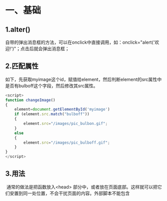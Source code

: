 # 一、基础

## 1.alter()	

自带的弹出消息框的方法，可以在onclick中直接调用，如：onclick="alert('欢迎!')"；点击后就会弹出消息框；

## 2.匹配属性

​	如下，先获取myimage这个id，赋值给element，然后判断element的src属性中是否有bulboff这个字段，然后修改其src属性。

```js
<script>
function changeImage()
{
	element=document.getElementById('myimage')
	if (element.src.match("bulboff"))
	{
		element.src="/images/pic_bulbon.gif";
	}
	else
	{
		element.src="/images/pic_bulboff.gif";
	}
}
</script>
```

## 3.用法

​	通常的做法是把函数放入\<head> 部分中，或者放在页面底部。这样就可以把它们安置到同一处位置，不会干扰页面的内容。外部脚本不能包含 <script> 标签。

## 4.输出

JavaScript 可以通过不同的方式来输出数据：

- 使用 **window.alert()** 弹出警告框。

- 使用 **document.write()** 方法将内容写到 HTML 文档中。

  > ```HTML
  > <p>我的第一个段落。</p>
  > <script>
  > document.write(Date());
  > </script>
  > ```

  使用 document.write() 仅仅向文档输出写内容。如果在文档已完成加载后执行 document.write，整个 HTML 页面将被覆盖。

  如下，日期会覆盖之前的内容，因为点击事件是后面在页面加载完再去点击触发的：

  ```html
  <body>
  <h1>我的第一个 Web 页面</h1>
  <p>我的第一个段落。</p>
  <button onclick="myFunction()">点我</button>
  <script>
  function myFunction() {
     	document.write(Date());
  }
  </script>
  </body>
  ```

- 使用 **innerHTML** 写入到 HTML 元素。

  > ```HTML
  > <p id="demo">我的第一个段落</p>
  > <script>
  > document.getElementById("demo").innerHTML = "段落已修改。";
  > </script>
  > ```

  **document.getElementById("demo")** 是使用 id 属性来查找 HTML 元素的 JavaScript 代码 。

  **innerHTML = "段落已修改。"** 是用于修改元素的 HTML 内容(innerHTML)的 JavaScript 代码。

- 使用 **console.log()** 写入到浏览器的控制台。

## 5.语法

JavaScript 使用 Unicode 字符集。Unicode 覆盖了所有的字符，包含标点等字符。

## 6.数据类型

- JavaScript 拥有动态类型

  JavaScript 拥有动态类型。这意味着相同的变量可用作不同的类型：

  > 实例
  >
  > var x;               // x 为 undefined
  > var x = 5;           // 现在 x 为数字
  > var x = "John";      // 现在 x 为字符串

- 字符串

  字符串是存储字符（比如 "Bill Gates"）的变量。字符串可以是引号中的任意文本。您可以使用单引号或双引号。

- JavaScript 只有一种数字类型。数字可以带小数点，也可以不带；极大或极小的数字可以通过科学（指数）计数法来书写。

- 数组

  > var cars=new Array();
  > cars[0]="Saab";
  > cars[1]="Volvo";
  > cars[2]="BMW";
  >
  > 或：var cars=new Array("Saab","Volvo","BMW");
  >
  > 或：var cars=["Saab","Volvo","BMW"];

- 对象

  对象由花括号分隔。在括号内部，对象的属性以名称和值对的形式 (name : value) 来定义。属性由逗号分隔：

  var person={firstname:"John", lastname:"Doe", id:5566};

  - 对象属性有两种寻址方式：

    > name=person.lastname;
    > name=person["lastname"];

- 声明变量类型

  当您声明新变量时，可以使用关键词 "new" 来声明其类型：

  > var carname=new String;
  > var x=      new Number;
  > var y=      new Boolean;
  > var cars=   new Array;
  > var person= new Object;

- 数据类型

> 在 JavaScript 中有 5 种不同的数据类型：
>
> - string
> - number
> - boolean
> - object
> - function
>
> 3 种对象类型：
>
> - Object
> - Date
> - Array
>
> 2 个不包含任何值的数据类型：
>
> - null
> - undefined

- **constructor** 属性返回所有 JavaScript 变量的构造函数。返回String()等类型的构造函数
- 类型转换
  - 全局方法 **String()** 可以将数字转换为字符串；该方法可用于任何类型的数字，字母，变量，表达式；Number 方法 **toString()** 也是有同样的效果。String()还可以将布尔类型的转换为字符串

## 7.函数

​	可以用return返回值，当执行完return时，函数会停止执行，也可以当初使用return去结束函数；可以用变量去接收返回的值。

- 局部变量

  > 在 JavaScript 函数内部声明的变量（使用 var）是*局部*变量，所以只能在函数内部访问它。（该变量的作用域是局部的），可以在不同的函数中使用名称相同的局部变量，因为只有声明过该变量的函数才能识别出该变量。只要函数运行完毕，本地变量就会被删除。

  在函数外声明的变量是*全局*变量，网页上的所有脚本和函数都能访问它。

- 变量生存期

  > JavaScript 变量的生命期从它们被声明的时间开始；局部变量会在函数运行以后被删除；全局变量会在页面关闭后被删除。

- 未声明的变量

  如果把值赋给尚未声明的变量，该变量将被自动作为 window 的一个属性。

  如：var1="Volvo";   可以用 console.log(window.var1); 打印，可以用delete var1删除。

## 8.常见的HTML事件

| 事件        | 描述                         |
| ----------- | ---------------------------- |
| onchange    | HTML 元素改变                |
| onclick     | 用户点击 HTML 元素           |
| onmouseover | 用户在一个HTML元素上移动鼠标 |
| onmouseout  | 用户从一个HTML元素上移开鼠标 |
| onkeydown   | 用户按下键盘按键             |
| onload      | 浏览器已完成页面的加载       |

## 9.字符串

​	可以用单引号或者双引号表示字符串，可以使用索引位置来访问字符串中的每个字符。

常见的转义字符：

| 代码 | 输出        |
| ---- | ----------- |
| \'   | 单引号      |
| \"   | 双引号      |
| \\   | 反斜杠      |
| \n   | 换行        |
| \r   | 回车        |
| \t   | tab(制表符) |
| \b   | 退格符      |
| \f   | 换页符      |

通常， JavaScript 字符串是原始值，可以使用字符创建： **var firstName = "John"**

但我们也可以使用 new 关键字将字符串定义为一个对象： **var firstName = new String("John")**

```js
var x = "John";
var y = new String("John");
typeof x // 返回 String
typeof y // 返回 Object
```

> var x = "John";              
> var y = new String("John");
> (x === y) // 结果为 false，因为 x 是字符串，y 是对象
>
> === 为绝对相等，即数据类型与值都必须相等。

原始值字符串，如 "John", 没有属性和方法(因为他们不是对象)。

原始值可以使用 JavaScript 的属性和方法，因为 JavaScript 在执行方法和属性时可以把原始值当作对象。

## 10.break和continue标签

break和continue这两个关键字带或不带标签都可以跳出代码块。

所谓标签引用，即如下，labelname: break labelname

```js
<script>
cars=["BMW","Volvo","Saab","Ford","asfa"];
list:{
	document.write(cars[0] + "<br>"); 
	document.write(cars[1] + "<br>"); 
	document.write(cars[2] + "<br>"); 
	continue list;
	document.write(cars[3] + "<br>"); 
	document.write(cars[4] + "<br>"); 
	document.write(cars[5] + "<br>"); 
}
</script>
```

## 11.正则表达式

语法：/正则表达式主体/修饰符(可选)

| 修饰符 | 描述                                                     |
| ------ | -------------------------------------------------------- |
| i      | 执行对大小写不敏感的匹配。                               |
| g      | 执行全局匹配（查找所有匹配而非在找到第一个匹配后停止）。 |
| m      | 执行多行匹配。                                           |

在 JavaScript 中，正则表达式通常用于两个字符串方法 : search() 和 replace()。

**search() 方法** 用于检索字符串中指定的子字符串，或检索与正则表达式相匹配的子字符串，并返回子串的起始位置。

**replace() 方法** 用于在字符串中用一些字符替换另一些字符，或替换一个与正则表达式匹配的子串。

```js
var str = "Visit Runoob!"; 
var n = str.search(/Runoob/i);
//返回：6
var str = document.getElementById("demo").innerHTML; 
var txt = str.replace(/microsoft/i,"Runoob");
// 等同于var txt = str.replace("Microsoft","Runoob");
// 返回：Visit Runoob!
```

### 正则表达式模式

方括号用于查找某个范围内的字符：

| 表达式 | 描述                       |
| ------ | -------------------------- |
| [abc]  | 查找方括号之间的任何字符。 |
| [0-9]  | 查找任何从 0 至 9 的数字。 |
| (x\|y) | 查找任何以 \| 分隔的选项。 |

元字符是拥有特殊含义的字符：

| 元字符 | 描述                                        |
| ------ | ------------------------------------------- |
| \d     | 查找数字。                                  |
| \s     | 查找空白字符。                              |
| \b     | 匹配单词边界。                              |
| \uxxxx | 查找以十六进制数 xxxx 规定的 Unicode 字符。 |

量词:

| 量词 | 描述                                  |
| ---- | ------------------------------------- |
| n+   | 匹配任何包含至少一个 *n* 的字符串。   |
| n*   | 匹配任何包含零个或多个 *n* 的字符串。 |
| n?   | 匹配任何包含零个或一个 *n* 的字符串。 |

**在 JavaScript 中，RegExp 对象是一个预定义了属性和方法的正则表达式对象。**

## 12.表单

### HTML约束验证

HTML5 新增了 HTML 表单的验证方式：约束验证（constraint validation）。

约束验证是表单被提交时浏览器用来实现验证的一种算法。

HTML 约束验证基于：

- **HTML 输入属性**
- **CSS 伪类选择器**
- **DOM 属性和方法**

#### 约束验证 HTML 输入属性

| 属性     | 描述                     |
| -------- | ------------------------ |
| disabled | 规定输入的元素不可用     |
| max      | 规定输入元素的最大值     |
| min      | 规定输入元素的最小值     |
| pattern  | 规定输入元素值的模式     |
| required | 规定输入元素字段是必需的 |
| type     | 规定输入元素的类型       |

完整列表，请查看 [HTML 输入属性](https://www.runoob.com/html/html5-form-attributes.html)。

#### 约束验证 CSS 伪类选择器

| 选择器    | 描述                                    |
| --------- | --------------------------------------- |
| :disabled | 选取属性为 "disabled" 属性的 input 元素 |
| :invalid  | 选取无效的 input 元素                   |
| :optional | 选择没有"required"属性的 input 元素     |
| :required | 选择有"required"属性的 input 元素       |
| :valid    | 选取有效值的 input 元素                 |

完整列表，请查看 [CSS 伪类](https://www.runoob.com/css/css-pseudo-classes.html)。

### JavaScript 表单验证

​	==JavaScript 可用来在数据被送往服务器前对 HTML 表单中的这些输入数据进行验证。==

> 表单数据经常需要使用 JavaScript 来验证其正确性：
>
> - 验证表单数据是否为空？
> - 验证输入是否是一个正确的email地址？
> - 验证日期是否输入正确？
> - 验证表单输入内容是否为数字型？

下面的函数用来检查用户是否已填写表单中的必填（或必选）项目。假如必填或必选项为空，那么警告框会弹出，并且函数的返回值为 false，否则函数的返回值则为 true（意味着数据没有问题）：

```HTML
<script>
function validateForm(){
    // 获取myForm标签中的fname属性
var x=document.forms["myForm"]["fname"].value;
if (x==null || x==""){
  alert("姓必须填写");
  return false;
  }
}
</script>
</head>
<body>
	
<form name="myForm" action="demo-form.php" onsubmit="return validateForm()" method="post">
姓: <input type="text" name="fname">
<input type="submit" value="提交">
</form>
```

### E-mail 验证

下面的函数检查输入的数据是否符合电子邮件地址的基本语法。

意思就是说，输入的数据必须包含 @ 符号和点号(.)。同时，@ 不可以是邮件地址的首字符，并且 @ 之后需有至少一个点号：

```HTML
<script>
function validateForm(){
    // 获取myForm这个标签的email的value
	var x=document.forms["myForm"]["email"].value;
	var atpos=x.indexOf("@");
	var dotpos=x.lastIndexOf(".");
	if (atpos<1 || dotpos<atpos+2 || dotpos+2>=x.length){
		alert("不是一个有效的 e-mail 地址");
  		return false;
	}
}
</script>
</head>
<body>
	
<form name="myForm" action="demo-form.php" onsubmit="return validateForm();" method="post">
Email: <input type="text" name="email">
<input type="submit" value="提交">
</form>
```

### JavaScript 验证 API

#### 约束验证 DOM 方法

| Property            | Description                                                  |
| ------------------- | ------------------------------------------------------------ |
| checkValidity()     | 如果 input 元素中的数据是合法的返回 true，否则返回 false。   |
| setCustomValidity() | 设置 input 元素的 validationMessage 属性，用于自定义错误提示信息的方法。使用 setCustomValidity 设置了自定义提示后，validity.customError 就会变成true，则 checkValidity 总是会返回false。如果要重新判断需要取消自定义提示，方式如下：`setCustomValidity('')  ，setCustomValidity(null)，  setCustomValidity(undefined)` |

```HTML
<body>
<p>输入数字并点击验证按钮:</p>
<input id="id1" type="number" min="100" max="300" required>
<button onclick="myFunction()">验证</button>
<p>如果输入的数字小于 100 或大于300，会提示错误信息。</p>
<p id="demo"></p>
<script>
function myFunction() {
    // 获取"id1"这个对象
    var inpObj = document.getElementById("id1");
    if (inpObj.checkValidity() == false) {
        document.getElementById("demo").innerHTML = inpObj.validationMessage;
    } else {
        document.getElementById("demo").innerHTML = "输入正确";
    }
}
</script>
</body>
```

### 约束验证 DOM 属性

| 属性              | 描述                                  |
| ----------------- | ------------------------------------- |
| validity          | 布尔属性值，返回 input 输入值是否合法 |
| validationMessage | 浏览器错误提示信息                    |
| willValidate      | 指定 input 是否需要验证               |

------

### Validity 属性

input 元素的 **validity 属性**包含一系列关于 validity 数据属性:

| 属性            | 描述                                                       |
| --------------- | ---------------------------------------------------------- |
| customError     | 设置为 true, 如果设置了自定义的 validity 信息。            |
| patternMismatch | 设置为 true, 如果元素的值不匹配它的模式属性。              |
| rangeOverflow   | 设置为 true, 如果元素的值大于设置的最大值。                |
| rangeUnderflow  | 设置为 true, 如果元素的值小于它的最小值。                  |
| stepMismatch    | 设置为 true, 如果元素的值不是按照规定的 step 属性设置。    |
| tooLong         | 设置为 true, 如果元素的值超过了 maxLength 属性设置的长度。 |
| typeMismatch    | 设置为 true, 如果元素的值不是预期相匹配的类型。            |
| valueMissing    | 设置为 true，如果元素 (required 属性) 没有值。             |
| valid           | 设置为 true，如果元素的值是合法的。                        |

```HTML
<p>输入数字并点击验证按钮:</p>
<input id="id1" type="number" max="100">
<button onclick="myFunction()">验证</button>
<p>如果输入的数字大于 100 ( input 的 max 属性), 会显示错误信息。</p>
<p id="demo"></p>
<script>
function myFunction() {
    var txt = "";
    if (document.getElementById("id1").validity.rangeOverflow) {
        txt = "输入的值太大了";
    } else {
        txt = "输入正确";
    }
    document.getElementById("demo").innerHTML = txt;
}
</script>
```

## 13.this关键字

面向对象语言中 this 表示当前对象的一个引用。

但在 JavaScript 中 this 不是固定不变的，它会随着执行环境的改变而改变。

- ==在方法中，this 表示该方法所属的对象==。

- 在函数中，this 表示全局对象。

- 在函数中，在严格模式下，this 是未定义的(undefined)。

- 在事件中，this 表示接收事件的元素。

  > ```
  > <h2>JavaScript <b>this</b> 关键字</h2>
  > //修改button的样式，点击后button会消失
  > <button onclick="this.style.display='none'">点我后我就消失了</button>
  > ```

- 类似 call() 和 apply() 方法可以将 this 引用到任何对象。

- 单独使用 this，则它指向全局(Global)对象。在浏览器中，window 就是该全局对象为 [**object Window**]。

```HTML
<h2>JavaScript <b>this</b> 关键字</h2>
<p>实例中，<b>this</b> 指向了 window 对象:</p>
<p id="demo"></p>
<script>
var x = this;
document.getElementById("demo").innerHTML = x;
</script>
//会输出
JavaScript this 关键字
实例中，this 指向了 window 对象:
[object Window]
```

- 显式函数绑定

  在 JavaScript 中函数也是对象，对象则有方法，apply 和 call 就是函数对象的方法。这两个方法异常强大，他们允许切换函数执行的上下文环境（context），即 this 绑定的对象。

  在下面实例中，==当我们使用 person2 作为参数来调用 person1.fullName 方法时, **this** 将指向 person2, 即便它是 person1 的方法==：

  ```HTML
  <h2>JavaScript this 关键字</h2>
  <p>实例中 <strong>this</strong> 指向了 person2，即便它是 person1 的方法:</p>
  <p id="demo"></p>
  <script>
  var person1 = {
    fullName: function() {
      return this.firstName + " " + this.lastName;
    }
  }
  var person2 = {
    firstName:"John",
    lastName: "Doe",
  }
  var x = person1.fullName.call(person2); 
  document.getElementById("demo").innerHTML = x; 
  </script>
  ```

## 14.let和const

let 声明的变量只在 let 命令所在的代码块内有效。

const 声明一个只读的常量，一旦声明，常量的值就不能改变。

使用 var 关键字声明的变量不具备块级作用域的特性，它在 {} 外依然能被访问到。

在 ES6 之前，是没有块级作用域的概念的，ES6 可以使用 let 关键字来实现块级作用域。

==let 声明的变量只在 let 命令所在的代码块 **{}** 内有效，在 **{}** 之外不能访问。==

```js
var x = 10;
// 这里输出 x 为 10
{ 
    let x = 2;
    // 这里输出 x 为 2
}
// 这里输出 x 为 10
```

在 JavaScript 中, 全局作用域是针对 JavaScript 环境。在 HTML 中, 全局作用域是针对 window 对象。

使用 **var** 关键字声明的全局作用域变量属于 window 对象，使用 **let** 关键字声明的全局作用域变量不属于 window 对象。

==const 用于声明一个或多个常量，声明时必须进行初始化，且初始化后值不可再修改。==

const定义常量与使用let 定义的变量相似：

- 二者都是块级作用域
- 都不能和它所在作用域内的其他变量或函数拥有相同的名称

两者还有以下两点区别：

- `const`声明的常量必须初始化，而`let`声明的变量不用
- const 定义常量的值不能通过再赋值修改，也不能再次声明。而 let 定义的变量值可以修改。

**const 的本质: const 定义的变量并非常量，并非不可变，它定义了一个常量引用一个值。使用 const 定义的对象或者数组，其实是可变的。**

## 15.JSON

JSON 是用于存储和传输数据的格式，它通常用于服务端向网页传递数据 。

> ==JSON 使用 JavaScript 语法，但是 JSON 格式仅仅是一个文本。文本可以被任何编程语言读取及作为数据格式传递。==

### 语法规则

- 数据为 键/值 对。
- 数据由逗号分隔。
- 大括号保存对象
- 方括号保存数组

### JSON 对象保存在大括号内。

就像在 JavaScript 中, 对象可以保存多个 键/值 对：

{"name":"Runoob", "url":"www.runoob.com"}

### JSON 数组保存在中括号内。

就像在 JavaScript 中, 数组可以包含对象：

"sites":[     {"name":"Runoob", "url":"www.runoob.com"},      {"name":"Google", "url":"www.google.com"},     {"name":"Taobao", "url":"www.taobao.com"} ]

```HTML
<h2>为 JSON 字符串创建对象</h2>
<p id="demo"></p>
<script>
var text = '{ "sites" : [' +
	'{ "name":"Runoob" , "url":"www.runoob.com" },' +
	'{ "name":"Google" , "url":"www.google.com" },' +
	'{ "name":"Taobao" , "url":"www.taobao.com" } ]}';
	
obj = JSON.parse(text);	// 转换为JS对象
document.getElementById("demo").innerHTML = obj.sites[2].name + " " + obj.sites[1].url;
</script>
```

| 函数                                                         | 描述                                           |
| ------------------------------------------------------------ | ---------------------------------------------- |
| [JSON.parse()](https://www.runoob.com/js/javascript-json-parse.html) | 用于将一个 JSON 字符串转换为 JavaScript 对象。 |
| [JSON.stringify()](https://www.runoob.com/js/javascript-json-stringify.html) | 用于将 JavaScript 值转换为 JSON 字符串。       |

## 16.void

**href="#"与href="javascript:void(0)"的区别**

**#** 包含了一个位置信息，默认的锚是**#top** 也就是网页的上端；而javascript:void(0), 仅仅表示一个死链接。

在页面很长的时候会使用 **#** 来定位页面的具体位置，格式为：**# + id**。

如果你要定义一个死链接请使用 javascript:void(0) 。

# 二、HTML DOM

当网页被加载时，浏览器会创建页面的文档对象模型（Document Object Model）。

**HTML DOM** 模型被构造为**对象**的树：

![DOM HTML tree](/Users/jack/Desktop/md/images/pic_htmltree.gif)

通过可编程的对象模型，JavaScript 获得了足够的能力来创建动态的 HTML。

- JavaScript 能够改变页面中的所有 HTML 元素
- JavaScript 能够改变页面中的所有 HTML 属性
- JavaScript 能够改变页面中的所有 CSS 样式
- JavaScript 能够对页面中的所有事件做出反应

## 查找 HTML 元素

有三种查找HTML元素的方法：

- 通过 id 找到 HTML 元素
- 通过标签名找到 HTML 元素
- 通过类名找到 HTML 元素

### 通过 id 查找 HTML 元素

在 DOM 中查找 HTML 元素的最简单的方法，是通过使用元素的 id。

本例查找 id="intro" 元素：var x=document.getElementById("intro");

> 如果找到该元素，则该方法将以对象（在 x 中）的形式返回该元素。如果未找到该元素，则 x 将包含 null。

### 通过标签名查找 HTML 元素

本例查找 id="main" 的元素，然后查找 id="main" 元素中的所有\<p> 元素：

> var x=document.getElementById("main");
> var y=x.getElementsByTagName("p");

### 通过类名找到 HTML 元素

本例通过 **getElementsByClassName** 函数来查找 class="intro" 的元素：

var x=document.getElementsByClassName("intro");

## 改变HTML

### 改变HTML标签的内容：

document.getElementById(*id*Name).innerHTML=*新的 HTML*

### 改变HTML属性：

document.getElementById(*id*).*attribute=新属性值*

> 比如改变图片的属性：
>
> ```HTML
> <img id="image" src="smiley.gif">
> <script>
> document.getElementById("image").src="landscape.jpg";
> </script>
> ```

## 改变CSS

### 改变HTML样式：

document.getElementById(*id*).style.*property*=*新样式*

如下面改变p标签的颜色，字体和大小

```HTML
<body>
<p id="p1">Hello World!</p>
<p id="p2">Hello World!</p>
<script>
document.getElementById("p2").style.color="blue";
document.getElementById("p2").style.fontFamily="Arial";
document.getElementById("p2").style.fontSize="larger";
</script>
<p>以上段落通过脚本修改。</p>
</body>
```

## HTML DOM事件

在事件发生时执行 JavaScript，比如当用户在 HTML 元素上点击时。如需在用户点击某个元素时执行代码，请向一个 HTML 事件属性添加 JavaScript 代码：

onclick=*JavaScript*

HTML 事件的例子：

- 当用户点击鼠标时
- 当网页已加载时
- 当图像已加载时
- 当鼠标移动到元素上时
- 当输入字段被改变时
- 当提交 HTML 表单时
- 当用户触发按键时

如：\<h1 onclick="this.innerHTML='Ooops!'">点击文本!\</h1>     点击时文本会变成Ooops

## 各种事件

- **onload 和 onunload 事件，它们会在用户进入或离开==页面==时被触发。**

> onload 事件可用于检测访问者的浏览器类型和浏览器版本，并基于这些信息来加载网页的正确版本。

- onload 和 onunload 事件可用于处理 cookie。
- onchange 事件，常结合对输入字段的验证来使用。
- onmouseover 和 onmouseout 事件可用于在用户的鼠标移至 HTML 元素上方或移出元素时触发函数。
- **onmousedown, onmouseup 以及 onclick 构成了鼠标点击事件的所有部分。**首先当点击鼠标按钮时，会触发 onmousedown 事件，当释放鼠标按钮时，会触发 onmouseup 事件，最后，当完成鼠标点击时，会触发 onclick 事件。

### addEventListener() 方法

addEventListener() 方法用于向指定元素添加事件句柄，它添加的事件句柄不会覆盖已存在的事件句柄。

可以向一个元素添加多个事件句柄，也可以向同个元素添加多个同类型的事件句柄，如：两个 "click" 事件。

可以向任何 DOM 对象添加事件监听，不仅仅是 HTML 元素。如： window 对象。

addEventListener() 方法可以更简单的控制事件（冒泡与捕获）。

当你使用 addEventListener() 方法时, JavaScript 从 HTML 标记中分离开来，可读性更强， 在没有控制HTML标记时也可以添加事件监听。

可以使用 removeEventListener() 方法来移除事件的监听。

> 如在用户点击按钮时触发监听事件：
>
> document.getElementById("myBtn").addEventListener("click", displayDate);

#### 语法

==*element*.addEventListener(*event, function, useCapture*);==

> 第一个参数是事件的类型 (如 "click" 或 "mousedown").
>
> 第二个参数是事件触发后调用的函数。
>
> 第三个参数是个布尔值用于描述事件是冒泡还是捕获。该参数是可选的。
>
> **注意:不要使用 "on" 前缀。 例如，使用 "click" ,而不是使用 "onclick"。**

#### 向原元素添加事件句柄

可以引用外部函数名

```js
element.addEventListener("click", myFunction);
function myFunction() {
    alert ("Hello World!");
}
```

#### 向同一个元素中添加多个事件句柄

addEventListener() 方法允许向同一个元素添加多个事件，且不会覆盖已存在的事件：

```js
element.addEventListener("mouseover", myFunction);
element.addEventListener("click", mySecondFunction);
element.addEventListener("mouseout", myThirdFunction);
```

#### 向 Window 对象添加事件句柄

​	addEventListener() 方法允许你在 HTML DOM 对象添加事件监听， HTML DOM 对象如： HTML 元素, HTML 文档, window 对象。或者其他支出的事件对象如: xmlHttpRequest 对象。

```JS
//当用户重置窗口大小时添加事件监听：
window.addEventListener("resize", function(){
    document.getElementById("demo").innerHTML = sometext;
});
```

#### 传递参数

当传递参数值时，使用"匿名函数"调用带参数的函数：

```HTML
<button id="myBtn">点我</button>
<p id="demo"></p>
<script>
var p1 = 5;
var p2 = 7;
    //不能直接引用myFunction(p1, p2)
document.getElementById("myBtn").addEventListener("click", function() {
    myFunction(p1, p2);
});
function myFunction(a, b) {
    var result = a * b;
    document.getElementById("demo").innerHTML = result;
}
</script>
```

#### 冒泡与捕获

==事件传递有两种方式：冒泡与捕获。==

事件传递定义了元素事件触发的顺序。 如果你将\<p> 元素插入到 \<div> 元素中，用户点击 \<p> 元素, 哪个元素的 "click" 事件先被触发呢？

在 *冒泡* 中，内部元素的事件会先被触发，然后再触发外部元素，即： \<p> 元素的点击事件先触发，然后会触发 \<div> 元素的点击事件。

在 *捕获* 中，外部元素的事件会先被触发，然后才会触发内部元素的事件，即： \<div> 元素的点击事件先触发 ，然后再触发 \<p> 元素的点击事件。

addEventListener() 方法可以指定 "useCapture" 参数来设置传递类型：

```JS
addEventListener(event, function, useCapture);
```

默认值为 false, 即冒泡传递，当值为 true 时, 事件使用捕获传递。

#### removeEventListener() 方法

> removeEventListener() 方法移除由 addEventListener() 方法添加的事件句柄:
>
> *element*.removeEventListener("mousemove", myFunction);





